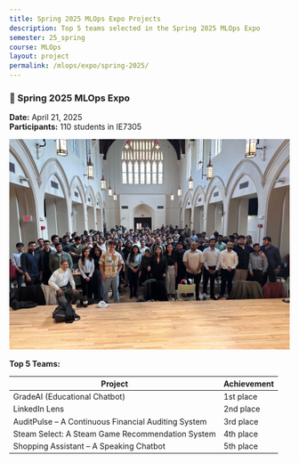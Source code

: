```yaml
---
title: Spring 2025 MLOps Expo Projects
description: Top 5 teams selected in the Spring 2025 MLOps Expo
semester: 25_spring
course: MLOps
layout: project
permalink: /mlops/expo/spring-2025/
---
```



### 📅 Spring 2025 MLOps Expo  
**Date:** April 21, 2025  
**Participants:** 110 students in IE7305

![Spring 2025 Expo](/images/expo/IMG_6817.jpg)

**Top 5 Teams:**

| Project                                           | Achievement         |
|--------------------------------------------------|---------------------|
| GradeAI (Educational Chatbot)                    | 1st place           |
| LinkedIn Lens                                    | 2nd place           |
| AuditPulse – A Continuous Financial Auditing System | 3rd place       |
| Steam Select: A Steam Game Recommendation System | 4th place           |
| Shopping Assistant – A Speaking Chatbot          | 5th place           |

